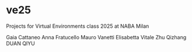 # ve25
Projects for Virtual Environments class 2025 at NABA Milan

Gaia Cattaneo
Anna Fratucello
Mauro Vanetti
Elisabetta Vitale
Zhu Qizhang
DUAN QIYU
